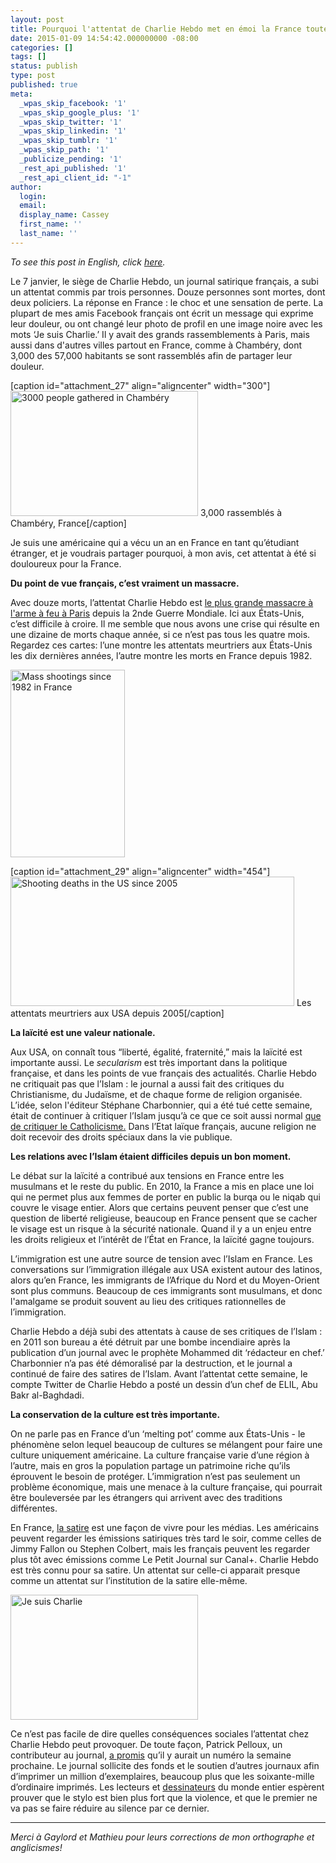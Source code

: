 ```yaml
---
layout: post
title: Pourquoi l'attentat de Charlie Hebdo met en émoi la France toute entière
date: 2015-01-09 14:54:42.000000000 -08:00
categories: []
tags: []
status: publish
type: post
published: true
meta:
  _wpas_skip_facebook: '1'
  _wpas_skip_google_plus: '1'
  _wpas_skip_twitter: '1'
  _wpas_skip_linkedin: '1'
  _wpas_skip_tumblr: '1'
  _wpas_skip_path: '1'
  _publicize_pending: '1'
  _rest_api_published: '1'
  _rest_api_client_id: "-1"
author:
  login: 
  email: 
  display_name: Cassey
  first_name: ''
  last_name: ''
---
```

<p class="p1"><i>To see this post in English, click <a title="Why the Charlie Hebdo Attack is So Devastaing" href="https://clottman.wordpress.com/2015/01/09/why-the-charlie-hebdo-attack-is-so-devastaing/" target="_blank">here</a>. </i></p>

<p class="p1">Le 7 janvier, le siège de Charlie Hebdo, un journal satirique français, a subi un attentat commis par trois personnes. Douze personnes sont mortes, dont deux policiers. La réponse en France : le choc et une sensation de perte. La plupart de mes amis Facebook français ont écrit un message qui exprime leur douleur, ou ont changé leur photo de profil en une image noire avec les mots ‘Je suis Charlie.’ Il y avait des grands rassemblements à Paris, mais aussi dans d'autres villes partout en France, comme à Chambéry, dont 3,000 des 57,000 habitants se sont rassemblés afin de partager leur douleur.</p>

<p>[caption id="attachment_27" align="aligncenter" width="300"]<a href="https://clottman.files.wordpress.com/2015/01/chambery-plus-grande.jpg"><img class="wp-image-27 size-medium" src="{{ site.image_url }}/chambery-plus-grande.jpg?w=300" alt="3000 people gathered in Chambéry" width="300" height="200" /></a> 3,000 rassemblés à Chambéry, France[/caption]</p>
<p class="p1"><span class="s1">Je suis une américaine qui a vécu un an en France en tant qu’étudiant étranger, et je voudrais partager pourquoi, à mon avis, cet attentat à été si douloureux pour la France.</span></p>
<p class="p1"><strong><span class="s1">Du point de vue français, c’est vraiment un massacre.</span></strong></p>
<p class="p1"><span class="s1">Avec douze morts, l’attentat Charlie Hebdo est <a href="http://www.liberation.fr/politiques/2015/01/07/l-attentat-le-plus-meurtrier-a-paris_1175401" target="_blank">le plus grande massacre à l'arme à feu à Paris</a> depuis la 2nde Guerre Mondiale. Ici aux États-Unis, c’est difficile à croire. Il me semble que nous avons une crise qui résulte en une dizaine de morts chaque année, si ce n’est pas tous les quatre mois. Regardez ces cartes: l’une montre les attentats meurtriers aux États-Unis les dix dernières années, l’autre montre les morts en France depuis 1982.</span></p>
<p><a href="http://www.liberation.fr/politiques/2015/01/07/l-attentat-le-plus-meurtrier-a-paris_1175401"><img class="aligncenter wp-image-30 size-medium" src="assets/screen-shot-2015-01-07-at-11-40-18-am.png?w=183" alt="Mass shootings since 1982 in France" width="183" height="300" /></a></p>
<p>[caption id="attachment_29" align="aligncenter" width="454"]<a href="http://www.thedailybeast.com/articles/2012/07/24/interactive-map-the-us-shooting-epidemic.html"><img class="wp-image-29" src="assets/map-of-shooting-960x439.png?w=300" alt="Shooting deaths in the US since 2005" width="454" height="207" /></a> Les attentats meurtriers aux USA depuis 2005[/caption]</p>
<p class="p1"><span class="s1"><b>La laïcité est une valeur nationale.</b></span></p>
<p class="p1"><span class="s1">Aux USA, on connaît tous “liberté, égalité, fraternité,”</span> <span class="s1">mais la laïcité est importante aussi. Le <i>secularism</i> est très important dans la politique française, et dans les points de vue français des actualités. Charlie Hebdo ne critiquait pas que l’Islam : le journal a aussi fait des critiques du Christianisme, du Judaïsme, et de chaque forme de religion organisée. L’idée, selon l'éditeur Stéphane Charbonnier, qui a été</span> <span class="s1">tué</span> <span class="s1">cette semaine, était de continuer à critiquer l’Islam jusqu’à</span><span class="s2"> ce que ce soit</span><span class="s1"> aussi normal <a title="aussi normal que de critiquer le Catholicisme" href="http://www.newyorker.com/news/news-desk/the-charlie-hebdo-affair-laughing-at-blasphemy" target="_blank">que de critiquer le Catholicisme.</a> </span><span class="s1">Dans l’</span><span class="s2">E</span><span class="s1">tat laïque français, aucune religion ne doit recevoir des droits spéciaux dans la vie publique.</span></p>
<p class="p1"><span class="s1"><b>Les relations avec l’Islam étaient difficiles depuis un bon moment.</b></span></p>
<p class="p1"><span class="s1">L</span><span class="s2">e d</span><span class="s1">é</span><span class="s2">bat</span><span class="s1"> sur la laïcité</span> <span class="s1">a contribué</span> <span class="s1">aux tensions en France entre les musulmans et le reste du public. En 2010, la France a </span><span class="s2">mis en place</span><span class="s1"> une loi qui ne permet plus aux femmes de porter en public la burqa ou le niqab qui couvre le visage entier. Alors que certains peuvent penser que c’est une question de liberté</span> <span class="s1">religieuse, beaucoup en France pensent que se cacher le visage est un risque à</span> <span class="s1">la sécurité</span> <span class="s1">nationale. Quand il y a un enjeu entre les droits religieux et l’intérêt de l’État en France, la laïcité</span> <span class="s1">gagne toujours. </span></p>
<p class="p1"><span class="s1">L’immigration est une autre source de tension avec l’Islam en France. Les conversations sur l’immigration illégale aux USA existent autour des latinos, alors qu’en France, les immigrants de l’Afrique du Nord et du Moyen-Orient sont plus communs. Beaucoup de ces immigrants sont musulmans, et donc l'amalgame se produit souvent au lieu des critiques rationnelles de l’immigration. </span></p>
<p class="p1"><span class="s1">Charlie Hebdo a déjà</span> <span class="s1">subi des attentats à</span> <span class="s1">cause de ses critiques de l’Islam : en 2011 son bureau a été</span> <span class="s1">détruit par une bombe incendiaire après la publication d’un journal avec le prophète Mohammed dit ‘rédacteur en chef.’</span> <span class="s1">Charbonnier n’a pas été</span> <span class="s1">démoralisé</span> <span class="s1">par la destruction, et le journal a continué</span> <span class="s1">de faire des satires de l’Islam. Avant l’attentat cette semaine, le compte Twitter de Charlie Hebdo a posté</span> <span class="s1">un dessin d’un chef de ELIL, Abu Bakr al-Baghdadi.</span></p>
<p class="p1"><span class="s1"><b>La conservation de la culture est très importante.</b></span></p>
<p class="p1"><span class="s1">On ne parle pas en France d’un ‘melting pot’</span> <span class="s1">comme aux États-Unis - le phénomène selon lequel beaucoup de cultures se mélangent pour faire une culture uniquement américaine. La culture française varie d’une région à</span> <span class="s1">l’autre, mais en gros la population partage un patrimoine riche qu’ils éprouvent le besoin de protéger. L’immigration n’est pas seulement un problème économique, mais une menace à</span> <span class="s1">la culture française, qui pourrait être bouleversée</span> <span class="s1">par les étrangers qui arrivent avec des traditions différentes. </span></p>
<p class="p1"><span class="s1">En France, <a href="http://www.economist.com/node/17632947" target="_blank">la satire</a> est </span><span class="s1">une façon de vivre pour les médias. Les américains peuvent regarder les émissions satiriques très tard le soir, comme celles de Jimmy Fallon ou Stephen Colbert, mais les français peuvent les regarder plus tôt avec émissions comme Le Petit Journal sur Canal+. Charlie Hebdo est très connu pour sa satire. Un attentat sur celle-ci appara</span><span class="s2">i</span><span class="s1">t presque comme un attentat sur l’institution de la satire elle-même.</span></p>
<p class="p1"><a href="https://clottman.files.wordpress.com/2015/01/je-suis-charlie.jpg"><img class="aligncenter size-medium wp-image-35" src="assets/je-suis-charlie.jpg?w=300" alt="Je suis Charlie" width="300" height="200" /></a></p>
<p class="p1"><span class="s1">Ce n’est pas facile de dire quelles conséquences sociales l’attentat chez Charlie Hebdo peut provoquer. De toute façon, Patrick Pelloux, un contributeur au journal, </span><a href="http://www.bbc.com/news/entertainment-arts-30724863" target="_blank">a promis</a> qu’il y aurait un numéro la semaine prochaine. Le journal sollicite des fonds et le soutien d’autres journaux afin d’imprimer un million d’exemplaires, beaucoup plus que les soixante-mille d’ordinaire imprimés. Les lecteurs et <a href="http://www.vox.com/2015/1/7/7508387/cartoonists-respond-charlie-hebdo" target="_blank">dessinateurs</a> du monde entier espèrent prouver que le stylo est bien plus fort que la violence, et que le premier ne va pas se faire réduire au silence par ce dernier.</p>
<hr />
<p class="p1"><em>Merci à Gaylord et Mathieu pour leurs corrections de mon orthographe et anglicismes! </em></p>
